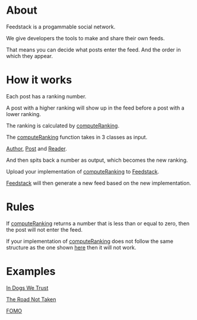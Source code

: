 # About

Feedstack is a progammable social network.

We give developers the tools to make and share their own feeds.

That means you can decide what posts enter the feed. And the order in which they appear. 

# How it works

Each post has a ranking number.

A post with a higher ranking will show up in the feed before a post with a lower ranking.

The ranking is calculated by [computeRanking](https://github.com/elijahleinkram/feedstack/blob/master/feedstack_website/ranking/compute_ranking.js).

The [computeRanking](https://github.com/elijahleinkram/feedstack/blob/master/feedstack_website/ranking/compute_ranking.js) function takes in 3 classes as input.

[Author](https://github.com/elijahleinkram/feedstack/blob/master/feedstack_website/classes/author.js), [Post](https://github.com/elijahleinkram/feedstack/blob/master/feedstack_website/classes/post.js) and [Reader](https://github.com/elijahleinkram/feedstack/blob/master/feedstack_website/classes/reader.js).

And then spits back a number as output, which becomes the new ranking.

Upload your implementation of [computeRanking](https://github.com/elijahleinkram/feedstack/blob/master/feedstack_website/ranking/compute_ranking.js) to [Feedstack](https://feedstack.dev).

[Feedstack](https://feedstack.dev) will then generate a new feed based on the new implementation. 

# Rules

If [computeRanking](https://github.com/elijahleinkram/feedstack/blob/master/feedstack_website/ranking/compute_ranking.js) returns a number that is less than or equal to zero, then the post will not enter the feed.

If your implementation of [computeRanking](https://github.com/elijahleinkram/feedstack/blob/master/feedstack_website/ranking/compute_ranking.js) does not follow the same structure as the one shown [here](https://github.com/elijahleinkram/feedstack/blob/master/feedstack_website/ranking/compute_ranking.js) then it will not work. 

# Examples

[In Dogs We Trust](https://github.com/elijahleinkram/feedstack/blob/master/feedstack_website/functions/in_dogs_we_trust.js)

[The Road Not Taken](https://github.com/elijahleinkram/feedstack/blob/master/feedstack_website/functions/the_road_not_taken.js)

[FOMO](https://github.com/elijahleinkram/feedstack/blob/master/feedstack_website/functions/fomo.js)













